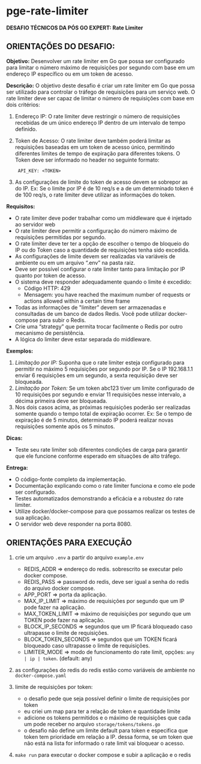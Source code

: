 # pge-rate-limiter

**DESAFIO TÉCNICOS DA PÓS GO EXPERT: Rate Limiter**

## ORIENTAÇÕES DO DESAFIO:

**Objetivo:**
Desenvolver um rate limiter em Go que possa ser configurado para limitar o número máximo de requisições por segundo com base em um endereço IP específico ou em um token de acesso.

**Descrição:**
O objetivo deste desafio é criar um rate limiter em Go que possa ser utilizado para controlar o tráfego de requisições para um serviço web. O rate limiter deve ser capaz de limitar o número de requisições com base em dois critérios:

1. Endereço IP: O rate limiter deve restringir o número de requisições recebidas de um único endereço IP dentro de um intervalo de tempo definido.
2. Token de Acesso: O rate limiter deve também poderá limitar as requisições baseadas em um token de acesso único, permitindo diferentes limites de tempo de expiração para diferentes tokens. O Token deve ser informado no header no seguinte formato:
    
    ` API_KEY: <TOKEN>`

3. As configurações de limite do token de acesso devem se sobrepor as do IP. Ex: Se o limite por IP é de 10 req/s e a de um determinado token é de 100 req/s, o rate limiter deve utilizar as informações do token.

**Requisitos:**

- O rate limiter deve poder trabalhar como um middleware que é injetado ao servidor web
- O rate limiter deve permitir a configuração do número máximo de requisições permitidas por segundo.
- O rate limiter deve ter ter a opção de escolher o tempo de bloqueio do IP ou do Token caso a quantidade de requisições tenha sido excedida.
- As configurações de limite devem ser realizadas via variáveis de ambiente ou em um arquivo “.env” na pasta raiz.
- Deve ser possível configurar o rate limiter tanto para limitação por IP quanto por token de acesso.
- O sistema deve responder adequadamente quando o limite é excedido:
    - Código HTTP: 429
    - Mensagem: you have reached the maximum number of requests or actions allowed within a certain time frame
- Todas as informações de "limiter” devem ser armazenadas e consultadas de um banco de dados Redis. Você pode utilizar docker-compose para subir o Redis.
- Crie uma “strategy” que permita trocar facilmente o Redis por outro mecanismo de persistência.
- A lógica do limiter deve estar separada do middleware.

**Exemplos:**

1. *Limitação por IP:* Suponha que o rate limiter esteja configurado para permitir no máximo 5 requisições por segundo por IP. Se o IP 192.168.1.1 enviar 6 requisições em um segundo, a sexta requisição deve ser bloqueada.
2. *Limitação por Token:* Se um token abc123 tiver um limite configurado de 10 requisições por segundo e enviar 11 requisições nesse intervalo, a décima primeira deve ser bloqueada.
3. Nos dois casos acima, as próximas requisições poderão ser realizadas somente quando o tempo total de expiração ocorrer. Ex: Se o tempo de expiração é de 5 minutos, determinado IP poderá realizar novas requisições somente após os 5 minutos.

**Dicas:**

- Teste seu rate limiter sob diferentes condições de carga para garantir que ele funcione conforme esperado em situações de alto tráfego.

**Entrega:**

- O código-fonte completo da implementação.
- Documentação explicando como o rate limiter funciona e como ele pode ser configurado.
- Testes automatizados demonstrando a eficácia e a robustez do rate limiter.
- Utilize docker/docker-compose para que possamos realizar os testes de sua aplicação.
- O servidor web deve responder na porta 8080.

## ORIENTAÇÕES PARA EXECUÇÃO

1. crie um arquivo `.env` a partir do arquivo `example.env`

    - REDIS_ADDR => endereço do redis. sobrescrito se executar pelo docker compose.
    - REDIS_PASS => password do redis, deve ser igual a senha do redis do arquivo docker compose.
    - APP_PORT => porta da aplicação.
    - MAX_IP_LIMIT => máximo de requisições por segundo que um IP pode fazer na aplicação.
    - MAX_TOKEN_LIMIT => máximo de requisições por segundo que um TOKEN pode fazer na aplicação.
    - BLOCK_IP_SECONDS => segundos que um IP ficará bloqueado caso ultrapasse o limite de requisições.
    - BLOCK_TOKEN_SECONDS => segundos que um TOKEN ficará bloqueado caso ultrapasse o limite de requisições.
    - LIMITER_MODE => modo de funcionamento do rate limit, opções: `any | ip | token`. (default: any)

2. as configurações do redis do redis estão como variáveis de ambiente no `docker-compose.yaml`

3. limite de requisições por token:

    - o desafio pede que seja possível definir o limite de requisições por token
    - eu criei um map para ter a relação de token e quantidade limite
    - adicione os tokens permitidos e o máximo de requisições que cada um pode receber no arquivo `storage/tokens/tokens.go`
    - o desafio não define um limite default para token e especifica que token tem prioridade em relação a IP. dessa forma, se um token que não está na lista for informado o rate limit vai bloquear o acesso.

4. `make run` para executar o docker compose e subir a aplicação e o redis
